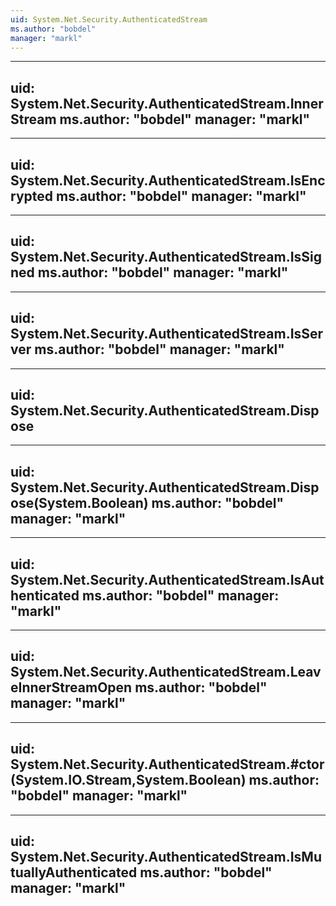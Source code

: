 ```yaml
---
uid: System.Net.Security.AuthenticatedStream
ms.author: "bobdel"
manager: "markl"
---
```


---
uid: System.Net.Security.AuthenticatedStream.InnerStream
ms.author: "bobdel"
manager: "markl"
---

---
uid: System.Net.Security.AuthenticatedStream.IsEncrypted
ms.author: "bobdel"
manager: "markl"
---

---
uid: System.Net.Security.AuthenticatedStream.IsSigned
ms.author: "bobdel"
manager: "markl"
---

---
uid: System.Net.Security.AuthenticatedStream.IsServer
ms.author: "bobdel"
manager: "markl"
---

---
uid: System.Net.Security.AuthenticatedStream.Dispose
---

---
uid: System.Net.Security.AuthenticatedStream.Dispose(System.Boolean)
ms.author: "bobdel"
manager: "markl"
---

---
uid: System.Net.Security.AuthenticatedStream.IsAuthenticated
ms.author: "bobdel"
manager: "markl"
---

---
uid: System.Net.Security.AuthenticatedStream.LeaveInnerStreamOpen
ms.author: "bobdel"
manager: "markl"
---

---
uid: System.Net.Security.AuthenticatedStream.#ctor(System.IO.Stream,System.Boolean)
ms.author: "bobdel"
manager: "markl"
---

---
uid: System.Net.Security.AuthenticatedStream.IsMutuallyAuthenticated
ms.author: "bobdel"
manager: "markl"
---
